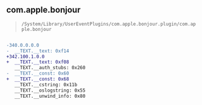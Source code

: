 ## com.apple.bonjour

> `/System/Library/UserEventPlugins/com.apple.bonjour.plugin/com.apple.bonjour`

```diff

-340.0.0.0.0
-  __TEXT.__text: 0xf14
+342.100.1.0.0
+  __TEXT.__text: 0xf08
   __TEXT.__auth_stubs: 0x260
-  __TEXT.__const: 0x60
+  __TEXT.__const: 0x68
   __TEXT.__cstring: 0x11b
   __TEXT.__oslogstring: 0x55
   __TEXT.__unwind_info: 0x80

```
